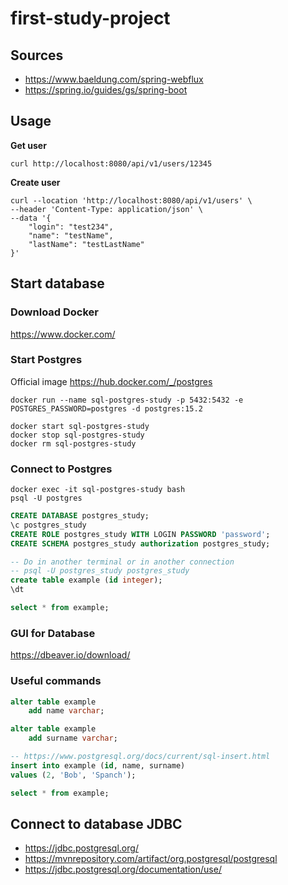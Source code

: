 # first-study-project

## Sources

- https://www.baeldung.com/spring-webflux
- https://spring.io/guides/gs/spring-boot

## Usage

**Get user**

```shell
curl http://localhost:8080/api/v1/users/12345
```

**Create user**

```shell
curl --location 'http://localhost:8080/api/v1/users' \
--header 'Content-Type: application/json' \
--data '{
    "login": "test234",
    "name": "testName",
    "lastName": "testLastName"
}'
```

## Start database

### Download Docker

https://www.docker.com/

### Start Postgres

Official image https://hub.docker.com/_/postgres

```shell
docker run --name sql-postgres-study -p 5432:5432 -e POSTGRES_PASSWORD=postgres -d postgres:15.2

docker start sql-postgres-study
docker stop sql-postgres-study
docker rm sql-postgres-study
```

### Connect to Postgres

```shell
docker exec -it sql-postgres-study bash
psql -U postgres
```

```sql
CREATE DATABASE postgres_study;
\c postgres_study
CREATE ROLE postgres_study WITH LOGIN PASSWORD 'password';
CREATE SCHEMA postgres_study authorization postgres_study;

-- Do in another terminal or in another connection
-- psql -U postgres_study postgres_study
create table example (id integer);
\dt

select * from example;
```

### GUI for Database

https://dbeaver.io/download/

### Useful commands

```sql
alter table example
    add name varchar;

alter table example
    add surname varchar;

-- https://www.postgresql.org/docs/current/sql-insert.html
insert into example (id, name, surname)
values (2, 'Bob', 'Spanch');

select * from example;
```

## Connect to database JDBC

- https://jdbc.postgresql.org/
- https://mvnrepository.com/artifact/org.postgresql/postgresql
- https://jdbc.postgresql.org/documentation/use/

